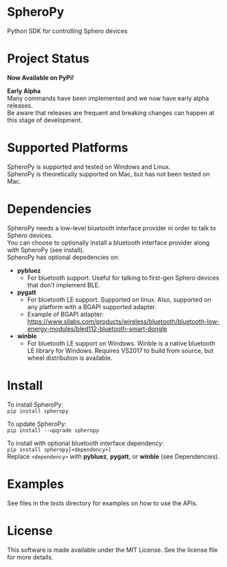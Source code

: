 # SpheroPy
Python SDK for controlling Sphero devices

# Project Status
**Now Available on PyPi!**

**Early Alpha**\
Many commands have been implemented and we now have early alpha releases.\
Be aware that releases are frequent and breaking changes can happen at this stage of development.

# Supported Platforms
SpheroPy is supported and tested on Windows and Linux.\
SpheroPy is theoretically supported on Mac, but has not been tested on Mac.

# Dependencies
SpheroPy needs a low-level bluetooth interface provider in order to talk to Sphero devices.\
You can choose to optionally install a bluetooth interface provider along with SpheroPy (see install).\
SpheroPy has optional depedencies on:
- **pybluez**
    - For bluetooth support. Useful for talking to first-gen Sphero devices that don't implement BLE.
- **pygatt**
    - For bluetooth LE support. Supported on linux. Also, supported on any platform with a BGAPI supported adapter.
    - Example of BGAPI adapter: https://www.silabs.com/products/wireless/bluetooth/bluetooth-low-energy-modules/bled112-bluetooth-smart-dongle
- **winble**
    - For bluetooth LE support on Windows. Winble is a native bluetooth LE library for Windows. Requires VS2017 to build from source, but wheel distribution is available.

# Install
To install SpheroPy:\
```pip install spheropy```

To update SpheroPy:\
```pip install --upgrade spheropy```

To install with optional bluetooth interface dependency:\
```pip install spheropy[<dependency>]```\
Replace `<dependency>` with **pybluez**, **pygatt**, or **winble** (see Dependencies).

# Examples
See files in the *tests* directory for examples on how to use the APIs.

# License
This software is made available under the MIT License.
See the license file for more details.
